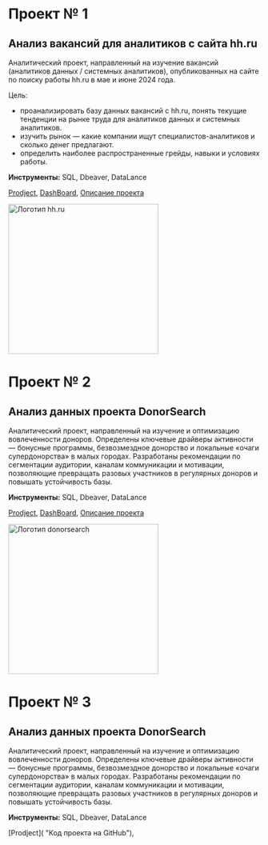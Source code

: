 # Проект № 1

## Анализ вакансий для аналитиков с сайта hh.ru
Аналитический проект, направленный на изучение вакансий (аналитиков данных / системных аналитиков), опубликованных на сайте по поиску работы hh.ru в мае и июне 2024 года.

Цель:
- проанализировать базу данных вакансий с hh.ru, понять текущие тенденции на рынке труда для аналитиков данных и системных аналитиков.
- изучить рынок — какие компании ищут специалистов-аналитиков и сколько денег предлагают. 
- определить наиболее распространенные грейды, навыки и условиях работы.

**Инструменты:** SQL, Dbeaver, DataLance

[Prodject](https://github.com/AgentDesher/Data-Analyst-Portfolio/blob/main/analyst_vacancies_hh_ru/analyst_vacancies_hh_ru.sql "Код проекта на GitHub"), 
[DashBoard](https://datalens.yandex/736dbp9afnq0s "DashBoard по проекту в DataLance"), 
[Описание проекта](https://github.com/AgentDesher/Data-Analyst-Portfolio/blob/main/analyst_vacancies_hh_ru/README.md)

<img src="https://s0.rbk.ru/v6_top_pics/media/img/8/97/347193150393978.jpeg" height="300" alt="Логотип hh.ru">

# Проект № 2

## Анализ данных проекта DonorSearch
Аналитический проект, направленный на изучение и оптимизацию вовлеченности доноров. Определены ключевые драйверы активности — бонусные программы, безвозмездное донорство и локальные «очаги супердонорства» в малых городах. Разработаны рекомендации по сегментации аудитории, каналам коммуникации и мотивации, позволяющие превращать разовых участников в регулярных доноров и повышать устойчивость базы.

**Инструменты:** SQL, Dbeaver, DataLance

[Prodject](https://github.com/AgentDesher/Data-Analyst-Portfolio/blob/main/donorSearch/DonorSearch.sql "Код проекта на GitHub"), 
[DashBoard](https://datalens.yandex/xukteodgvp00i "DashBoard по проекту в DataLance"), 
[Описание проекта](https://github.com/AgentDesher/Data-Analyst-Portfolio/blob/main/donorSearch/README.md)

<img src="https://media-leader.ru/netcat_files/12/5/image1.jpg" height="300" alt="Логотип donorsearch">

# Проект № 3

## Анализ данных проекта DonorSearch
Аналитический проект, направленный на изучение и оптимизацию вовлеченности доноров. Определены ключевые драйверы активности — бонусные программы, безвозмездное донорство и локальные «очаги супердонорства» в малых городах. Разработаны рекомендации по сегментации аудитории, каналам коммуникации и мотивации, позволяющие превращать разовых участников в регулярных доноров и повышать устойчивость базы.

**Инструменты:** SQL, Dbeaver, DataLance

[Prodject]( "Код проекта на GitHub"), 



